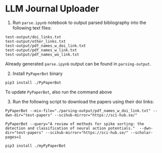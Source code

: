# LLM Journal Uploader

1. Run `parse.ipynb` notebook to output parsed bibliography into the following text files:
```
test-output/doi_links.txt
test-output/other_links.txt
test-output/pdf_names_w_doi_link.txt
test-output/pdf_names_w_link.txt
test-output/pdf_names_wo_link.txt
```

Already generated `parse.ipynb` output can be found in `parsing-output`.

2. Install `PyPaperBot` binary

```
pip3 install ./PyPaperBot
```

To update `PyPaperBot`, also run the command above  


3. Run the following script to download the papers using their doi links:

```
PyPaperBot --mix-file="./parsing-output/pdf_names_w_doi_link.txt" --dwn-dir="test-papers" --scihub-mirror="https://sci-hub.se/"
```

```
PyPaperBot --query="A review of methods for spike sorting: the detection and classification of neural action potentials."  --dwn-dir="test-papers" --scihub-mirror="https://sci-hub.se/" --scholar-pages=1
```

```
pip3 install ./myPyPaperBot
```
